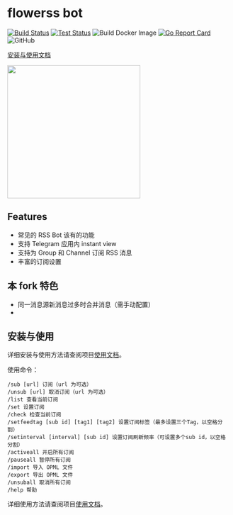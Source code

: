 # flowerss bot

[![Build Status](https://github.com/xos/rssbot/workflows/Release/badge.svg)](https://github.com/xos/rssbot/actions?query=workflow%3ARelease)
[![Test Status](https://github.com/xos/rssbot/workflows/Test/badge.svg)](https://github.com/xos/rssbot/actions?query=workflow%3ATest)
![Build Docker Image](https://github.com/xos/rssbot/workflows/Build%20Docker%20Image/badge.svg)
[![Go Report Card](https://goreportcard.com/badge/github.com/xos/rssbot)](https://goreportcard.com/report/github.com/xos/rssbot)
![GitHub](https://img.shields.io/github/license/xos/rssbot.svg)

[安装与使用文档](https://flowerss-bot.now.sh/)  

<img src="https://github.com/rssflow/img/raw/master/images/rssflow_demo.gif" width = "300"/>

## Features

- 常见的 RSS Bot 该有的功能
- 支持 Telegram 应用内 instant view
- 支持为 Group 和 Channel 订阅 RSS 消息
- 丰富的订阅设置

## 本 fork 特色

- 同一消息源新消息过多时合并消息（需手动配置）
- 

## 安装与使用

详细安装与使用方法请查阅项目[使用文档](https://flowerss-bot.now.sh/)。  

使用命令：

```
/sub [url] 订阅（url 为可选）
/unsub [url] 取消订阅（url 为可选）
/list 查看当前订阅
/set 设置订阅
/check 检查当前订阅
/setfeedtag [sub id] [tag1] [tag2] 设置订阅标签（最多设置三个Tag，以空格分割）
/setinterval [interval] [sub id] 设置订阅刷新频率（可设置多个sub id，以空格分割）
/activeall 开启所有订阅
/pauseall 暂停所有订阅
/import 导入 OPML 文件
/export 导出 OPML 文件
/unsuball 取消所有订阅
/help 帮助
```
详细使用方法请查阅项目[使用文档](https://flowerss-bot.now.sh/#/usage)。 
